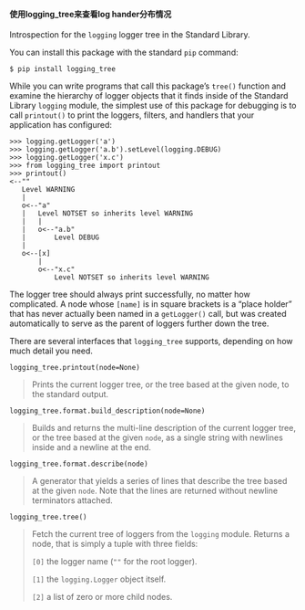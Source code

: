 #### 使用logging_tree来查看log hander分布情况

Introspection for the `logging` logger tree in the Standard Library.

You can install this package with the standard `pip` command:

```
$ pip install logging_tree
```

While you can write programs that call this package’s `tree()` function and examine the hierarchy of logger objects that it finds inside of the Standard Library `logging` module, the simplest use of this package for debugging is to call `printout()` to print the loggers, filters, and handlers that your application has configured:

```
>>> logging.getLogger('a')
>>> logging.getLogger('a.b').setLevel(logging.DEBUG)
>>> logging.getLogger('x.c')
>>> from logging_tree import printout
>>> printout()
<--""
   Level WARNING
   |
   o<--"a"
   |   Level NOTSET so inherits level WARNING
   |   |
   |   o<--"a.b"
   |       Level DEBUG
   |
   o<--[x]
       |
       o<--"x.c"
           Level NOTSET so inherits level WARNING
```

The logger tree should always print successfully, no matter how complicated. A node whose `[name]` is in square brackets is a “place holder” that has never actually been named in a `getLogger()` call, but was created automatically to serve as the parent of loggers further down the tree.

There are several interfaces that `logging_tree` supports, depending on how much detail you need.

```
logging_tree.printout(node=None)
```

> Prints the current logger tree, or the tree based at the given node, to the standard output.

```
logging_tree.format.build_description(node=None)
```

> Builds and returns the multi-line description of the current logger tree, or the tree based at the given `node`, as a single string with newlines inside and a newline at the end.

```
logging_tree.format.describe(node)
```

> A generator that yields a series of lines that describe the tree based at the given `node`. Note that the lines are returned without newline terminators attached.

```
logging_tree.tree()
```

> Fetch the current tree of loggers from the `logging` module. Returns a node, that is simply a tuple with three fields:
>
> `[0]` the logger name (`""` for the root logger).
>
> `[1]` the `logging.Logger` object itself.
>
> `[2]` a list of zero or more child nodes.